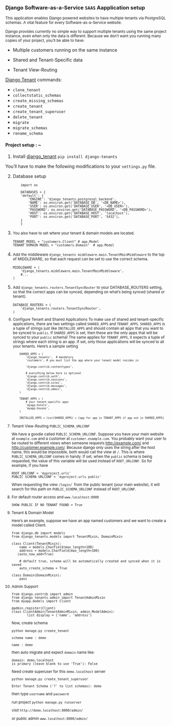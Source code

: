 ### Django Software-as-a-Service `SAAS` Aapplication setup

<small> This application enables Django powered websites to have multiple tenants via PostgreSQL schemas. A vital feature for every Software-as-a-Service website.

Django provides currently no simple way to support multiple tenants using the same project instance, even when only the data is different. Because we don’t want you running many copies of your project, you’ll be able to have:</small>

- Multiple customers running on the same instance

- Shared and Tenant-Specific data

- Tenant View-Routing

[Django Tenant](https://django-tenants.readthedocs.io/en/latest/install.html) commands:

- `clone_tenant`
- `collectstatic_schemas`
- `create_missing_schemas`
- `create_tenant`
- `create_tenant_superuser`
- `delete_tenant`
- `migrate`
- `migrate_schemas`
- `rename_schema`

#### Project setup : ~

1.  Install [django_tenant](https://django-tenants.readthedocs.io/en/latest/install.html) `pip install django-tenants`

You’ll have to make the following modifications to your `settings.py` file.

2.  Database setup
    <small>

            import os

            DATABASES = {
            'default': {
                'ENGINE': 'django_tenants.postgresql_backend',
                'NAME': os.environ.get('DATABASE_DB', '<DB_NAME>'),
                'USER': os.environ.get('DATABASE_USER', '<DB_USER>'),
                'PASSWORD': os.environ.get('DATABASE_PASSWORD', '<DB_PASSWORD>'),
                'HOST': os.environ.get('DATABASE_HOST', 'localhost'),
                'PORT': os.environ.get('DATABASE_PORT', '5432'),
            }
            }

</small>

3.  <small>You also have to set where your tenant & domain models are located.

        TENANT_MODEL = "customers.Client" # app.Model
        TENANT_DOMAIN_MODEL = "customers.Domain"  # app.Model

</small>

4.  <small> Add the middleware `django_tenants middleware.main.TenantMainMiddleware` to the top of MIDDLEWARE, so that each request can be set to use the correct schema.

        MIDDLEWARE = (
            'django_tenants.middleware.main.TenantMainMiddleware',
            #...
        )

</small>

5.  <small> Add `django_tenants.routers.TenantSyncRouter` to your DATABASE_ROUTERS setting, so that the correct apps can be synced, depending on what’s being synced (shared or tenant).

        DATABASE_ROUTERS = (
            'django_tenants.routers.TenantSyncRouter',
        )

6.  Configure Tenant and Shared Applications
    To make use of shared and tenant-specific applications, there are two settings called `SHARED_APPS` and `TENANT_APPS`. `SHARED_APPS` is a tuple of strings just like `INSTALLED_APPS` and should contain all apps that you want to be synced to `public`. If `SHARED_APPS` is set, then these are the only apps that will be synced to your `public` schema! The same applies for `TENANT_APPS`, it expects a tuple of strings where each string is an app. If set, only those applications will be synced to all your tenants. Here’s a sample setting
    <small>

            SHARED_APPS = (
                'django_tenants',  # mandatory
                'customers', # you must list the app where your tenant model resides in

                'django.contrib.contenttypes',

                # everything below here is optional
                'django.contrib.auth',
                'django.contrib.sessions',
                'django.contrib.sites',
                'django.contrib.messages',
                'django.contrib.admin',
            )

            TENANT_APPS = (
                # your tenant-specific apps
                'myapp.hotels',
                'myapp.houses',
            )

            INSTALLED_APPS = list(SHARED_APPS) + [app for app in TENANT_APPS if app not in SHARED_APPS]

</small>

7.  Tenant View-Routing `PUBLIC_SCHEMA_URLCONF`

    We have a goodie called `PUBLIC_SCHEMA_URLCONF`. Suppose you have your main website at `example.com` and a customer at `customer.example.com`. You probably want your user to be routed to different views when someone requests http://example.com/ and http://customer.example.com/. Because django only uses the string after the host name, this would be impossible, both would call the view at `/`. This is where `PUBLIC_SCHEMA_URLCONF` comes in handy. If set, when the `public` schema is being requested, the value of this variable will be used instead of `ROOT_URLCONF`. So for example, if you have

        ROOT_URLCONF = 'myproject.urls'
        PUBLIC_SCHEMA_URLCONF = 'myproject.urls_public'

    When requesting the view `/login/ `from the public tenant (your main website), it will search for this path on `PUBLIC_SCHEMA_URLCONF` instead of `ROOT_URLCONF`.

8.  For default router access and `www.localhost:8000`

        SHOW_PUBLIC_IF_NO_TENANT_FOUND = True

9.  Tenant & Domain Model

    Here’s an example, suppose we have an app named customers and we want to create a model called Client.

        from django.db import models
        from django_tenants.models import TenantMixin, DomainMixin

        class Client(TenantMixin):
            name = models.CharField(max_length=100)
            address = models.CharField(max_length=100)
           (auto_now_add=True)

            # default true, schema will be automatically created and synced when it is saved
            auto_create_schema = True

        class Domain(DomainMixin):
            pass

10. Admin Support

        from django.contrib import admin
        from django_tenants.admin import TenantAdminMixin
        from myapp.models import Client

        @admin.register(Client)
        class ClientAdmin(TenantAdminMixin, admin.ModelAdmin):
                list_display = ('name', 'address')

    Now, create schema

        python manage.py create_tenant

        schema name : demo

        name : demo

    then auto migrate and expect `domain` name like:

        domain: demo.localhost
        is primary (leave blank to use 'True'): False

    Need create superuser for this `demo.localhost` server

        python manage.py create_tenant_superuser

        Enter Tenant Schema ('?' to list schemas): demo

    then type `username` and `password`

    run project `python manage.py runserver`

    visit `http://demo.localhost:8000/admin/ `

    or public admin `www.localhost:8000/admin/`
